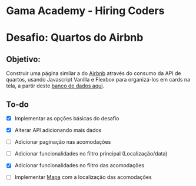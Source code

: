 # Gama Academy - Hiring Coders
# Desafio: Quartos do Airbnb

## Objetivo:
Construir uma página similar a do [Airbnb](https://www.airbnb.com.br/) através do consumo da API de quartos, usando Javascript Vanilla e Flexbox para organizá-los em cards na tela, a partir deste [banco de dados aqui](https://api.sheety.co/30b6e400-9023-4a15-8e6c-16aa4e3b1e72).

## To-do
- [x] Implementar as opções básicas do desafio
- [x] Alterar API adicionando mais dados
- [ ] Adicionar paginação nas acomodações
- [ ] Adicionar funcionalidades no filtro principal (Localização/data)
- [x] Adicionar funcionalidades no filtro das acomodações
- [ ] Implementar [Mapa](https://leafletjs.com/) com a localização das acomodações






